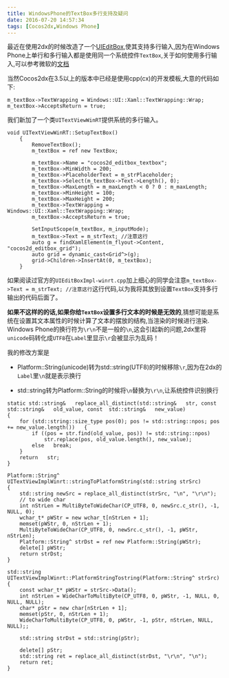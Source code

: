 ```yaml
---
title: WindowsPhone的TextBox多行支持及疑问
date: 2016-07-20 14:57:34
tags: [Cocos2dx,Windows Phone]
---
```


最近在使用2dx的时候改造了一个[UIEditBox](https://github.com/cocos2d/cocos2d-x/blob/v3/cocos/ui/UIEditBox/UIEditBoxImpl-winrt.cpp),使其支持多行输入,因为在Windows Phone上单行和多行输入都是使用同一个系统控件`TextBox`,关于如何使用多行输入,可以参考微软的[文档](https://msdn.microsoft.com/en-us/library/ms742157(v=vs.110).aspx)

当然Cocos2dx在3.5以上的版本中已经是使用cpp(cx)的开发模板,大意的代码如下:

~~~
m_textBox->TextWrapping = Windows::UI::Xaml::TextWrapping::Wrap;
m_textBox->AcceptsReturn = true;
~~~

我们新加了一个类`UITextViewWinRT`提供系统的多行输入。

~~~
void UITextViewWinRT::SetupTextBox()
	{
		RemoveTextBox();
		m_textBox = ref new TextBox;
		
		m_textBox->Name = "cocos2d_editbox_textbox";
		m_textBox->MinWidth = 200;
		m_textBox->PlaceholderText = m_strPlaceholder;
		m_textBox->Select(m_textBox->Text->Length(), 0);
		m_textBox->MaxLength = m_maxLength < 0 ? 0 : m_maxLength;
		m_textBox->MinHeight = 100;
		m_textBox->MaxHeight = 200;
		m_textBox->TextWrapping = Windows::UI::Xaml::TextWrapping::Wrap;
		m_textBox->AcceptsReturn = true;
	
		SetInputScope(m_textBox, m_inputMode);
		m_textBox->Text = m_strText; //注意这行
		auto g = findXamlElement(m_flyout->Content, "cocos2d_editbox_grid");
		auto grid = dynamic_cast<Grid^>(g);
		grid->Children->InsertAt(0, m_textBox);
	}
~~~

如果阅读过官方的`UIEditBoxImpl-winrt.cpp`加上细心的同学会注意`m_textBox->Text = m_strText; //注意这行`这行代码,以为我将其放到设置`TextBox`支持多行输出的代码后面了。

**如果不这样的的话,如果你给`TextBox`设置多行文本的时候是无效的**,猜想可能是系统在设置其文本属性的时候计算了文本的摆放的结构,当渲染的时候进行渲染.
Windows Phone的换行符为`\r\n`不是一般的`\n`,这会引起新的问题,2dx里将`unicode`码转化成`UTF8`在`Label`里显示`\r`会被显示为乱码！
<!-- more -->
我的修改方案是

* Platform::String(unicode)转为std::string(UTF8)的时候移除`\r`,因为在2dx的`Label`里`\n`就是表示换行

* std::string转为Platform::String的时候将`\n`替换为`\r\n`,让系统控件识别换行

~~~
static std::string&   replace_all_distinct(std::string&   str, const   std::string&   old_value, const  std::string&   new_value)
{
	for (std::string::size_type pos(0); pos != std::string::npos; pos += new_value.length())   {
		if ((pos = str.find(old_value, pos)) != std::string::npos)
			str.replace(pos, old_value.length(), new_value);
		else   break;
	}
	return   str;
}

Platform::String^ UITextViewImplWinrt::stringToPlatformString(std::string strSrc)
{
	std::string newSrc = replace_all_distinct(strSrc, "\n", "\r\n");
	// to wide char
	int nStrLen = MultiByteToWideChar(CP_UTF8, 0, newSrc.c_str(), -1, NULL, 0);
	wchar_t* pWStr = new wchar_t[nStrLen + 1];
	memset(pWStr, 0, nStrLen + 1);
	MultiByteToWideChar(CP_UTF8, 0, newSrc.c_str(), -1, pWStr, nStrLen);
	Platform::String^ strDst = ref new Platform::String(pWStr);
	delete[] pWStr;
	return strDst;
}

std::string UITextViewImplWinrt::PlatformStringTostring(Platform::String^ strSrc)
{
	const wchar_t* pWStr = strSrc->Data();
	int nStrLen = WideCharToMultiByte(CP_UTF8, 0, pWStr, -1, NULL, 0, NULL, NULL);
	char* pStr = new char[nStrLen + 1];
	memset(pStr, 0, nStrLen + 1);
	WideCharToMultiByte(CP_UTF8, 0, pWStr, -1, pStr, nStrLen, NULL, NULL);;

	std::string strDst = std::string(pStr);

	delete[] pStr;
	std::string ret = replace_all_distinct(strDst, "\r\n", "\n");
	return ret;
}
~~~
